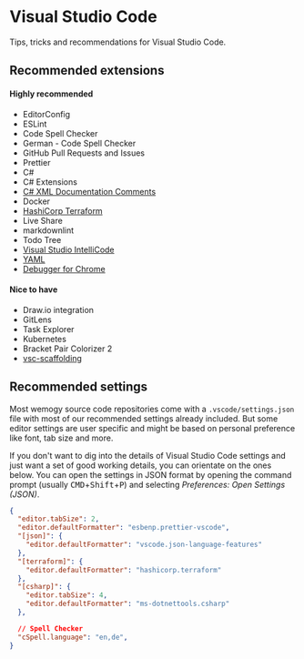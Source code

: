 # Visual Studio Code

Tips, tricks and recommendations for Visual Studio Code.

## Recommended extensions

#### Highly recommended

- EditorConfig
- ESLint
- Code Spell Checker
- German - Code Spell Checker
- GitHub Pull Requests and Issues
- Prettier
- C#
- C# Extensions
- [C# XML Documentation Comments](https://marketplace.visualstudio.com/items?itemName=k--kato.docomment)
- Docker
- [HashiCorp Terraform](https://marketplace.visualstudio.com/items?itemName=HashiCorp.terraform)
- Live Share
- markdownlint
- Todo Tree
- [Visual Studio IntelliCode](https://marketplace.visualstudio.com/items?itemName=VisualStudioExptTeam.vscodeintellicode)
- [YAML](https://marketplace.visualstudio.com/items?itemName=redhat.vscode-yaml)
- [Debugger for Chrome](https://marketplace.visualstudio.com/items?itemName=msjsdiag.debugger-for-chrome)

#### Nice to have

- Draw.io integration
- GitLens
- Task Explorer
- Kubernetes
- Bracket Pair Colorizer 2
- [vsc-scaffolding](https://marketplace.visualstudio.com/items?itemName=alfnielsen.vsc-scaffolding)

## Recommended settings

Most wemogy source code repositories come with a `.vscode/settings.json` file with most of our recommended settings already included. But some editor settings are user specific and might be based on personal preference like font, tab size and more.

If you don't want to dig into the details of Visual Studio Code settings and just want a set of good working details, you can orientate on the ones below. You can open the settings in JSON format by opening the command prompt (usually <kbd>CMD</kbd>+<kbd>Shift</kbd>+<kbd>P</kbd>) and selecting *Preferences: Open Settings (JSON)*.

```json title="settings.json"
{
  "editor.tabSize": 2,
  "editor.defaultFormatter": "esbenp.prettier-vscode",
  "[json]": {
    "editor.defaultFormatter": "vscode.json-language-features"
  },
  "[terraform]": {
    "editor.defaultFormatter": "hashicorp.terraform"
  },
  "[csharp]": {
    "editor.tabSize": 4,
    "editor.defaultFormatter": "ms-dotnettools.csharp"
  },

  // Spell Checker
  "cSpell.language": "en,de",
}
```
